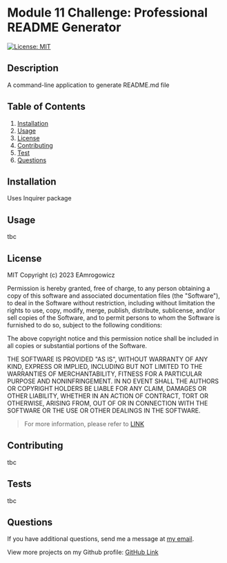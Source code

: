 
# Module 11 Challenge: Professional README Generator 
[![License: MIT](https://img.shields.io/badge/License-MIT-yellow.svg)](https://opensource.org/licenses/MIT)

## Description
  A command-line application to generate README.md file

## Table of Contents
 1. [Installation](#installation)
 1. [Usage](#usage)
 1. [License](#license)
 1. [Contributing](#contributing)
 1. [Test](#test)
 1. [Questions](#questions)

## Installation
  Uses Inquirer package

## Usage
  tbc

## License
  MIT
    Copyright (c) 2023 EAmrogowicz
    
Permission is hereby granted, free of charge, to any person obtaining a copy
of this software and associated documentation files (the "Software"), to deal
in the Software without restriction, including without limitation the rights
to use, copy, modify, merge, publish, distribute, sublicense, and/or sell
copies of the Software, and to permit persons to whom the Software is
furnished to do so, subject to the following conditions:

The above copyright notice and this permission notice shall be included in all
copies or substantial portions of the Software.

THE SOFTWARE IS PROVIDED "AS IS", WITHOUT WARRANTY OF ANY KIND, EXPRESS OR
IMPLIED, INCLUDING BUT NOT LIMITED TO THE WARRANTIES OF MERCHANTABILITY,
FITNESS FOR A PARTICULAR PURPOSE AND NONINFRINGEMENT. IN NO EVENT SHALL THE
AUTHORS OR COPYRIGHT HOLDERS BE LIABLE FOR ANY CLAIM, DAMAGES OR OTHER
LIABILITY, WHETHER IN AN ACTION OF CONTRACT, TORT OR OTHERWISE, ARISING FROM,
OUT OF OR IN CONNECTION WITH THE SOFTWARE OR THE USE OR OTHER DEALINGS IN THE
SOFTWARE.

> For more information, please refer to [LINK](https://opensource.org/licenses/MIT)

## Contributing
  tbc

## Tests
  tbc

## Questions
  If you have additional questions, send me a message at [my email](mailto:test@test.com).
  
  View more projects on my Github profile: [GitHub Link](https://github.com/EAmrogowicz) 
